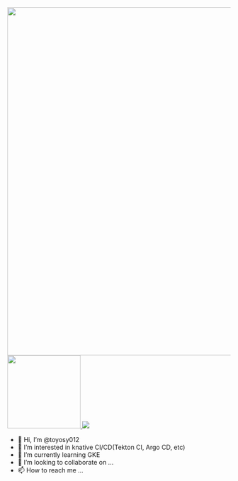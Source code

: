 <a href="https://github.com/vn7n24fzkq/github-profile-summary-cards">
  <img align="center" width="786" src="https://github-profile-summary-cards.vercel.app/api/cards/profile-details?username=toyosy012&theme=github#gh-light-mode-only" />
</a>

<a href="https://github.com/anuraghazra/github-readme-stats">
  <img height="165" src="https://github-readme-stats-git-masterrstaa-rickstaa.vercel.app/api?username=toyosy012&count_private=true&include_all_commits=true&show_icons=true" />
</a>
<a href="https://github.com/anuraghazra/github-readme-stats">
  <img src="https://github-readme-stats.vercel.app/api/top-langs/?username=toyosy012&layout=compact" />
</a>

- 👋 Hi, I’m @toyosy012
- 👀 I’m interested in knative CI/CD(Tekton CI, Argo CD, etc)
- 🌱 I’m currently learning GKE
- 💞️ I’m looking to collaborate on ...
- 📫 How to reach me ...

<!---
toyosy012/toyosy012 is a ✨ special ✨ repository because its `README.md` (this file) appears on your GitHub profile.
You can click the Preview link to take a look at your changes.
--->
